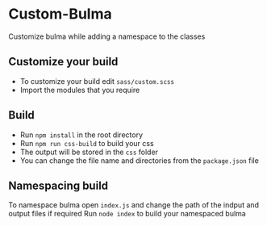 # Custom-Bulma
Customize bulma while adding a namespace to the classes

## Customize your build
* To customize your build edit `sass/custom.scss`
* Import the modules that you require

## Build
* Run `npm install` in the root directory
* Run `npm run css-build` to build your css
* The output will be stored in the `css` folder
* You can change the file name and directories from the `package.json` file

## Namespacing build
To namespace bulma open `index.js` and change the path of the indput and output files if required
Run `node index` to build your namespaced bulma